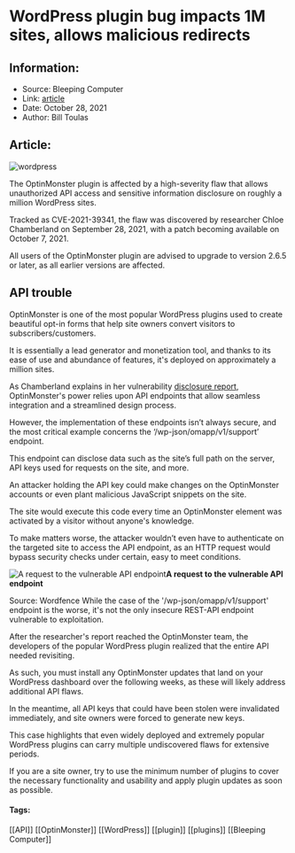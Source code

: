 # WordPress plugin bug impacts 1M sites, allows malicious redirects
### 

## Information:
+ Source: Bleeping Computer
+ Link: [article](https://www.bleepingcomputer.com/news/security/wordpress-plugin-bug-impacts-1m-sites-allows-malicious-redirects/)
+ Date: October 28, 2021
+ Author: Bill Toulas


## Article:
![wordpress](https://www.bleepstatic.com/content/hl-images/2020/09/10/WordPress-war.jpg?rand=629131620)


The OptinMonster plugin is affected by a high-severity flaw that allows unauthorized API access and sensitive information disclosure on roughly a million WordPress sites.


Tracked as CVE-2021-39341, the flaw was discovered by researcher Chloe Chamberland on September 28, 2021, with a patch becoming available on October 7, 2021.


All users of the OptinMonster plugin are advised to upgrade to version 2.6.5 or later, as all earlier versions are affected.


API trouble
-----------


OptinMonster is one of the most popular WordPress plugins used to create beautiful opt-in forms that help site owners convert visitors to subscribers/customers.


It is essentially a lead generator and monetization tool, and thanks to its ease of use and abundance of features, it's deployed on approximately a million sites.


As Chamberland explains in her vulnerability [disclosure report](https://www.wordfence.com/blog/2021/10/1000000-sites-affected-by-optinmonster-vulnerabilities/), OptinMonster's power relies upon API endpoints that allow seamless integration and a streamlined design process.


However, the implementation of these endpoints isn’t always secure, and the most critical example concerns the ‘/wp-json/omapp/v1/support’ endpoint.


This endpoint can disclose data such as the site’s full path on the server, API keys used for requests on the site, and more.


An attacker holding the API key could make changes on the OptinMonster accounts or even plant malicious JavaScript snippets on the site.


The site would execute this code every time an OptinMonster element was activated by a visitor without anyone's knowledge.


To make matters worse, the attacker wouldn’t even have to authenticate on the targeted site to access the API endpoint, as an HTTP request would bypass security checks under certain, easy to meet conditions.



![A request to the vulnerable API endpoint](https://www.bleepstatic.com/images/news/u/1220909/Code%20and%20Details/request.jpg)**A request to the vulnerable API endpoint**  

Source: Wordfence
While the case of the '/wp-json/omapp/v1/support' endpoint is the worse, it's not the only insecure REST-API endpoint vulnerable to exploitation.


After the researcher's report reached the OptinMonster team, the developers of the popular WordPress plugin realized that the entire API needed revisiting.


As such, you must install any OptinMonster updates that land on your WordPress dashboard over the following weeks, as these will likely address additional API flaws.


In the meantime, all API keys that could have been stolen were invalidated immediately, and site owners were forced to generate new keys.


This case highlights that even widely deployed and extremely popular WordPress plugins can carry multiple undiscovered flaws for extensive periods.


If you are a site owner, try to use the minimum number of plugins to cover the necessary functionality and usability and apply plugin updates as soon as possible.




#### Tags:
[[API]] [[OptinMonster]] [[WordPress]] [[plugin]] [[plugins]] [[Bleeping Computer]]
